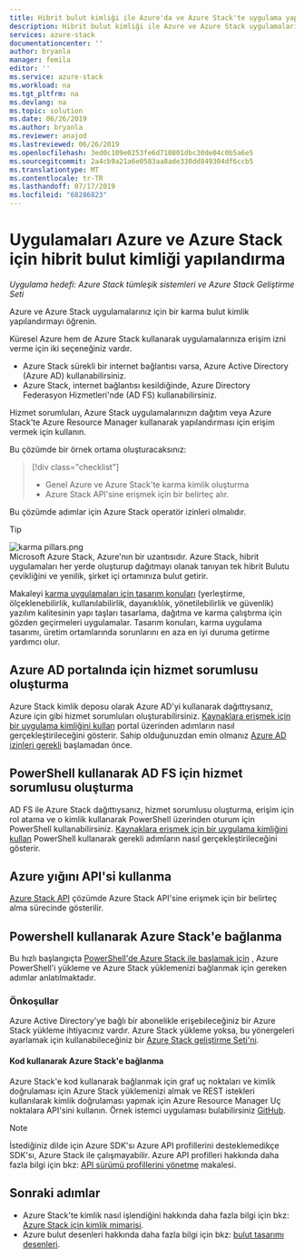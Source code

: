 ```yaml
---
title: Hibrit bulut kimliği ile Azure'da ve Azure Stack'te uygulama yapılandırma | Microsoft Docs
description: Hibrit bulut kimliği ile Azure ve Azure Stack uygulamaları yapılandırmayı öğrenin.
services: azure-stack
documentationcenter: ''
author: bryanla
manager: femila
editor: ''
ms.service: azure-stack
ms.workload: na
ms.tgt_pltfrm: na
ms.devlang: na
ms.topic: solution
ms.date: 06/26/2019
ms.author: bryanla
ms.reviewer: anajod
ms.lastreviewed: 06/26/2019
ms.openlocfilehash: 3ed0c109e0253fe6d710801dbc30de04c0b5a6e5
ms.sourcegitcommit: 2a4cb9a21a6e0583aa8ade330dd849304df6ccb5
ms.translationtype: MT
ms.contentlocale: tr-TR
ms.lasthandoff: 07/17/2019
ms.locfileid: "68286823"
---
```

# <a name="configure-hybrid-cloud-identity-for-azure-and-azure-stack-applications"></a>Uygulamaları Azure ve Azure Stack için hibrit bulut kimliği yapılandırma

*Uygulama hedefi: Azure Stack tümleşik sistemleri ve Azure Stack Geliştirme Seti*

Azure ve Azure Stack uygulamalarınız için bir karma bulut kimlik yapılandırmayı öğrenin.

Küresel Azure hem de Azure Stack kullanarak uygulamalarınıza erişim izni verme için iki seçeneğiniz vardır.

 * Azure Stack sürekli bir internet bağlantısı varsa, Azure Active Directory (Azure AD) kullanabilirsiniz.
 * Azure Stack, internet bağlantısı kesildiğinde, Azure Directory Federasyon Hizmetleri'nde (AD FS) kullanabilirsiniz.

Hizmet sorumluları, Azure Stack uygulamalarınızın dağıtım veya Azure Stack'te Azure Resource Manager kullanarak yapılandırması için erişim vermek için kullanın.

Bu çözümde bir örnek ortama oluşturacaksınız:

> [!div class="checklist"]
> - Genel Azure ve Azure Stack'te karma kimlik oluşturma
> - Azure Stack API'sine erişmek için bir belirteç alır.

Bu çözümde adımlar için Azure Stack operatör izinleri olmalıdır.

> [!Tip]  
> ![karma pillars.png](./media/azure-stack-solution-cloud-burst/hybrid-pillars.png)  
> Microsoft Azure Stack, Azure'nın bir uzantısıdır. Azure Stack, hibrit uygulamaları her yerde oluşturup dağıtmayı olanak tanıyan tek hibrit Bulutu çevikliğini ve yenilik, şirket içi ortamınıza bulut getirir.  
> 
> Makaleyi [karma uygulamaları için tasarım konuları](azure-stack-edge-pattern-overview.md) (yerleştirme, ölçeklenebilirlik, kullanılabilirlik, dayanıklılık, yönetilebilirlik ve güvenlik) yazılım kalitesinin yapı taşları tasarlama, dağıtma ve karma çalıştırma için gözden geçirmeleri uygulamalar. Tasarım konuları, karma uygulama tasarımı, üretim ortamlarında sorunlarını en aza en iyi duruma getirme yardımcı olur.


## <a name="create-a-service-principal-for-azure-ad-in-the-portal"></a>Azure AD portalında için hizmet sorumlusu oluşturma

Azure Stack kimlik deposu olarak Azure AD'yi kullanarak dağıttıysanız, Azure için gibi hizmet sorumluları oluşturabilirsiniz. [Kaynaklara erişmek için bir uygulama kimliğini kullan](../operator/azure-stack-create-service-principals.md#manage-an-azure-ad-service-principal) portal üzerinden adımların nasıl gerçekleştirileceğini gösterir. Sahip olduğunuzdan emin olmanız [Azure AD izinleri gerekli](/azure/azure-resource-manager/resource-group-create-service-principal-portal#required-permissions) başlamadan önce.

## <a name="create-a-service-principal-for-ad-fs-using-powershell"></a>PowerShell kullanarak AD FS için hizmet sorumlusu oluşturma

AD FS ile Azure Stack dağıttıysanız, hizmet sorumlusu oluşturma, erişim için rol atama ve o kimlik kullanarak PowerShell üzerinden oturum için PowerShell kullanabilirsiniz. [Kaynaklara erişmek için bir uygulama kimliğini kullan](../operator/azure-stack-create-service-principals.md#manage-an-ad-fs-service-principal) PowerShell kullanarak gerekli adımların nasıl gerçekleştirileceğini gösterir.

## <a name="using-the-azure-stack-api"></a>Azure yığını API'si kullanma

[Azure Stack API](azure-stack-rest-api-use.md) çözümde Azure Stack API'sine erişmek için bir belirteç alma sürecinde gösterilir.

## <a name="connect-to-azure-stack-using-powershell"></a>Powershell kullanarak Azure Stack'e bağlanma

Bu hızlı başlangıçta [PowerShell'de Azure Stack ile başlamak için](../operator/azure-stack-powershell-install.md) , Azure PowerShell'i yükleme ve Azure Stack yüklemenizi bağlanmak için gereken adımlar anlatılmaktadır.

### <a name="prerequisites"></a>Önkoşullar

Azure Active Directory'ye bağlı bir abonelikle erişebileceğiniz bir Azure Stack yükleme ihtiyacınız vardır. Azure Stack yükleme yoksa, bu yönergeleri ayarlamak için kullanabileceğiniz bir [Azure Stack geliştirme Seti'ni](../asdk/asdk-install.md).

#### <a name="connect-to-azure-stack-using-code"></a>Kod kullanarak Azure Stack'e bağlanma

Azure Stack'e kod kullanarak bağlanmak için graf uç noktaları ve kimlik doğrulaması için Azure Stack yüklemenizi almak ve REST istekleri kullanılarak kimlik doğrulaması yapmak için Azure Resource Manager Uç noktalara API'sini kullanın. Örnek istemci uygulaması bulabilirsiniz [GitHub](https://github.com/shriramnat/HybridARMApplication).

>[!Note]
>İstediğiniz dilde için Azure SDK'sı Azure API profillerini desteklemedikçe SDK'sı, Azure Stack ile çalışmayabilir. Azure API profilleri hakkında daha fazla bilgi için bkz: [API sürümü profillerini yönetme](azure-stack-version-profiles.md) makalesi.

## <a name="next-steps"></a>Sonraki adımlar

 - Azure Stack'te kimlik nasıl işlendiğini hakkında daha fazla bilgi için bkz: [Azure Stack için kimlik mimarisi](../operator/azure-stack-identity-architecture.md).
 - Azure bulut desenleri hakkında daha fazla bilgi için bkz: [bulut tasarımı desenleri](https://docs.microsoft.com/azure/architecture/patterns).
